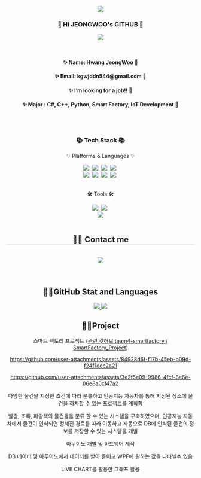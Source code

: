 
<!--
**JEONGWOO0705/JEONGWOO0705** is a ✨ _special_ ✨ repository because its `README.md` (this file) appears on your GitHub profile.

Here are some ideas to get you started:

- 🔭 I’m currently working on ...
- 🌱 I’m currently learning ...
- 👯 I’m looking to collaborate on ...
- 🤔 I’m looking for help with ...
- 💬 Ask me about ...
- 📫 How to reach me: ...
- 😄 Pronouns: ...
- ⚡ Fun fact: ...
-->
<p align='center'>
  <a href="https://github.com/JEONGWOO0705">
    <img src="https://capsule-render.vercel.app/api?type=venom&height=270&color=gradient&text=JEONGWOO's%20GITHUB%20Repository&section=header&reversal=false&textBg=false&fontColor=005174&fontSize=40&animation=blinking&fontAlign=50"/>
  </a>
</p>


<div align=center>
<h3>🧸 Hi JEONGWOO's GITHUB 👋</h3>
<p align="center">
	<a href="https://hits.seeyoufarm.com"><img src="https://hits.seeyoufarm.com/api/count/incr/badge.svg?url=https%3A%2F%2Fgithub.com%2FJEONGWOO0705%2FJEONGWOO0705&count_bg=%23B3F084&title_bg=%23838282&icon=husqvarna.svg&icon_color=%23E7E7E7&title=hits&edge_flat=false"/></a>
</div>
<br>


<div align=center>
<h4>✨ Name: Hwang JeongWoo 👋</h4>
<h4>✨ Email: kgwjddn544@gmail.com 👋</h4>
<h4>✨ I’m looking for a job!! 👋</h4>
<h4>✨ Major : C#, C++, Python, Smart Factory, IoT Development 👋</h4>
	  
</div>


<br>
<br>
<div align=center>
	<h3>📚 Tech Stack 📚</h3>
	<p>✨ Platforms & Languages ✨</p>
</div>
<div align="center">
    <img src="https://img.shields.io/badge/Python-3776AB?style=flat-square&logo=python&logoColor=white"/></a>&nbsp
    <img src="https://img.shields.io/badge/C-A8B9CC?style=flat-square&logo=c&logoColor=white"/></a>&nbsp
	<img src="https://img.shields.io/badge/C%23-512BD4?style=flat-square&logo=csharp&logoColor=white"/></a>&nbsp
    <img src="https://img.shields.io/badge/C++-00599C?style=flat-square&logo=cplusplus&logoColor=white"/></a>&nbsp
    <br>
    <img src="https://img.shields.io/badge/Mysql-4479A1?style=flat-square&logo=mysql&logoColor=white"/></a>&nbsp
    <img src="https://img.shields.io/badge/Linux-FCC624?style=flat-square&logo=linux&logoColor=white"/></a>&nbsp
    <img src="https://img.shields.io/badge/CSS3-1572B6?style=flat-square&logo=css3&logoColor=white"/></a>&nbsp
    <img src="https://img.shields.io/badge/HTML5-E34F26?style=flat-square&logo=html5&logoColor=white"/></a>&nbsp
	
</div>
<br>
<div align=center>
	<p>🛠 Tools 🛠</p>
</div>
<div align=center>
	<img src="https://img.shields.io/badge/Visual Studio Code-007ACC?style=flat-square&logo=visualstudiocode&logoColor=white"/></a>&nbsp
	<img src="https://img.shields.io/badge/Visual Studio-5C2D91?style=flat-square&logo=visualstudio&logoColor=white"/></a>&nbsp
	<br>
    <img src="https://img.shields.io/badge/GitHub-181717?style=flat-square&logo=GitHub&logoColor=white"/></a>
</div>
<br>


<div align= "center">
    <h2 style="border-bottom: 1px solid #d8dee4; color: #282d33;"> 🧑‍💻 Contact me </h2> <br> 
    <div align= "center"> <a href=mailto:kgwjddn544@gmail.com> <img src="https://img.shields.io/badge/Gmail-EA4335?style=for-the-badge&logo=Gmail&logoColor=white&link=mailto:kgwjddn544@gmail.com"> </a>
         
</div>

<br>
<br>


<div align=center>



## 🧑‍💻GitHub Stat and Languages
<p align='center'>
  <a href="https://github.com/JEONGWOO0705">
    <img src="https://github-readme-stats.vercel.app/api?username=JEONGWOO0705&theme=tokyonight&show_icons=true"/>
    <img src="https://github-readme-stats.vercel.app/api/top-langs/?username=JEONGWOO0705&theme=tokyonight&layout=compact"/>
  </a>
</p>

## 🧑‍💻Project
스마트 팩토리 프로젝트 ([관련 깃허브 team4-smartfactory / SmartFactory_Project](https://github.com/team4-smartfactory/SmartFactory_Project))

  
https://github.com/user-attachments/assets/84928d6f-f17b-45eb-b09d-f24f1dec2a21





https://github.com/user-attachments/assets/3e2f5e09-9986-4fcf-8e6e-06e8a0cf47a2

다양한 물건을 지정한 조건에 따라 분류하고 인공지능 자동차를 통해 지정된 장소에 물건을 하차할 수 있는 프로젝트를 계획함

빨강, 초록, 파랑색의 물건들을 분류 할 수 있는 시스템을 구축하였으며, 인공지능 자동차에서 물건이 인식되면 정해진 경로를 따라 이동하고 자동으로 DB에 인식된 물건의 정보를 저장할 수 있는 시스템을 개발 

아두이노 개발 및 하드웨어 제작

DB 데이터 및 아두이노에서 데이터를 받아 들이고 WPF에 원하는 값을 나타낼수 있음

LIVE CHART를 활용한 그래프 활용
